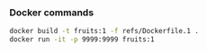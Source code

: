 ### Docker commands
```sh
docker build -t fruits:1 -f refs/Dockerfile.1 .
docker run -it -p 9999:9999 fruits:1
```
